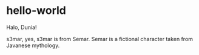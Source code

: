 # hello-world
Halo, Dunia!

s3mar, yes, s3mar is from Semar. Semar is a fictional character taken from Javanese mythology.
